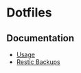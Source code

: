 # Dotfiles

## Documentation

- [Usage](.bauke/Usage.md)
- [Restic Backups](.bauke/Restic%20Backups.md)
